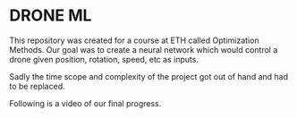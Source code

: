 # DRONE ML

This repository was created for a course at ETH called Optimization Methods.
Our goal was to create a neural network which would control a drone given position, rotation, speed, etc as inputs.

Sadly the time scope and complexity of the project got out of hand and had to be replaced. 

Following is a video of our final progress.



